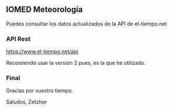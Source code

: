 ## IOMED Meteorología

Puedes consultar los datos actualizados de la API de el-tiempo.net

### API Rest

https://www.el-tiempo.net/api

Recomiendo usar la versión 2 pues, es la que he utilizado.

### Final

Gracias por vuestro tiempo.

Saludos,
Zetzher




